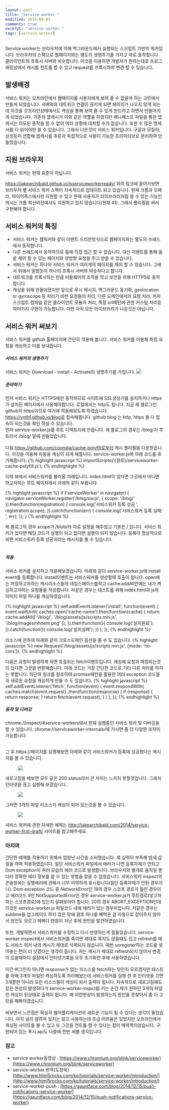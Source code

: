 ```yaml
---
layout: post
title: "Service worker "
modified: 2015-04-03
comments: true
excerpt: "service worker "
tags: [service worker]
---
```


Service worker는 브라우저에 의해 백그라운드에서 실행되는 스크립트 기반의 워커입니다. 브라우저의 스팩으로 웹패이지와는 별도의 생명주기를 가지고 따로 동작합니다. 클라이언트의 프록시 서버와 비슷합니다. 이것을 이용하면 개발자가 원하는데로 프로그래밍상에서 캐시를 컨트롤 할 수 있고 request를 프록시하여 변경 할 수 있습니다. 

## 발생배경 
서비스 워커는 오프라인에서 웹페이지를 사용자에게 보여 줄 수 없을까 하는 고민에서 만들게 되었습니다. 서벼와의 네트워크 연결이 끊키게 되면 페이지가 나오지 않게 되는데 이것을 오프라인상태에서도 캐싱을 통해 보여 줄 수 있게 만드려고 하면서 만들어지게 되었습니다. 기존의 앱캐시가 이와 같은 역할을 하였지만 메니페스트 파일을 통한 앱캐시는 의도된 동작을 할 수 없어 여러 상황에 대처할 수가 없습니다. 또한 수 많은 명세서를 다 읽어야만 쓸 수 있습니다. 그래서 나온것이 서비스 워커입니다. 구글과 모질라, 삼성등이 연합해 앱캐시를 추론과 독립적으로 사용이 가능한 프리미티브로 분리하여 만들었습니다. 


## 지원 브라우저 
서비스 워커는 현재 표준이 아닙니다. 

https://jakearchibald.github.io/isserviceworkerready/
위의 링크에 들어가보면 브라우저 별 서비스 워커 스팩이 지속적으로 업데이트 되고 있습니다.
현재 크롬과 오페라, 파이어폭스에서만 지원할 수 있고 현재 사용자가 라이브러리처럼 쓸 수 있는 기능인 캐시는 크롬 최신버전에서도 지원하고 있지 않습니다(현재 41). 그래서 폴리필을 써서 구현해야 합니다. 


## 서비스 워커의 특징
* 서비스 워커는 웹워커와 같이 이벤트 드리븐방식으로 웹페이지와는 별도의 쓰레드에서 동작합니다.
* 다른 쓰레드에서 동작하므로 돔에 직접 접근 할 수 없습니다. 대신 이벤트를 통해 돔을 제어 할 수 있는 페이지와 양방향 요청을 주고 받을 수 있습니다.
* 서비스 워커는 하나의 서비스 워커가 여러게의 페이지를 제어 할 수 있습니다. 그래서 위에서 말했듯이 하나의 프록시 서버와 비슷하다고 합니다. 
* 네트워크를 프록시하는 만큼 미들웨어의 조작을 막고 보안을 위해 HTTPS로 동작합니다.
* 캐싱을 위해 만들어졌지만 앞으로 푸시 메시지, 백그라운드 동기화, geolocation or gyroscope 등 처리가 비싼 요청들의 처리, 다른 도메인에서의 요청 처리, 커피스크립트 컴파일 같은 클라이언트 모듈의 처리, 특정 url패턴에 관한 커스텀 처리등 여러가지 구현이 가능합니다. 다만 아직 모든 라이브러리가 나온것은 아닙니다.

## 서비스 워커 써보기

서비스 워커를 github 홈페이지에 간단히 적용해 봅니다. 서비스 워커를 이용해 특정 요청을 캐싱하고 이를 보내줍니다. 


##### 서비스 워커의 생명주기
서비스 워커는 Download - install - Activate의 생명주기를 가집니다. 
<img src="http://www.html5rocks.com/ko/tutorials/service-worker/introduction/images/sw-lifecycle.png"/>


##### 준비하기
먼저 서비스 워커는 HTTPS에만 동작하므로 사이트에 SSL생성기를 설치하거나 https가 설치된 페이지에서 사용해야합니다. 로컬에서는 http도 됩니다. 지금 제 블로그인 github이 https이므로 여기에 적용해보도록 하겠습니다. https://vnthf.github.io/blog로 접속해봅니다. github blog 는 http, https 둘 다 접속이 되는것을 확인 하실 수 있습니다.
<br/>먼저 service-worker.js를 루트 디렉토리에 만듭니다. 제 블로그의 경우는 /blog/가 루트라서 /blog/ 밑에 만들었습니다. <br/><br/>
다음 https://github.com/coonsta/cache-polyfill로부터 캐시 폴리필을 다운받습니다. 이것을 이용해 자동을 캐싱이 되게 해줍니다. service-worker.js에 아래 코드를 추가해줍니다.
{% highlight javascript %}
importScripts('{경로}/serviceworker-cache-polyfill.js');
{% endhighlight %} 


이제 뷰에서 서비스워커를 불러올 차례입니다.
index.html이 있다면 그곳에서 아니면 하고자하는 루트 페이지에서 아래와 같이 부릅니다. 

{% highlight javascript %}
if ('serviceWorker' in navigator) {
  navigator.serviceWorker.register('/blog/sw.js', {
    scope: '/blog/'
  }).then(function(registration) {
    console.log('서비스워커 등록 성공 ', registration.scope);
  }).catch(function(err) {
    console.log('서비스워커 등록 실패: ', err);
  });
}
{% endhighlight %} 

제 블로그의 경우 scope가 /blob/라 따로 설정을 해주었고 기본은 / 입니다. 서비스 워커가 있다면 해당 코드가 실행이 되고 없다면 실행이 되지 않습니다. 등록이 정상적으로 되면 서비스워커 등록 성공이라는 메시지를 볼 수 있습니다. 
<br/><br/>

##### 적용 

서비스 워커를 설치하고 적용해보겠습니다. 
아래와 같이 service-worker.js에 install event를 등록합니다. install이벤트는 서비스워커를 생성할때 호출이 됩니다.
open에는 저장하고자하는 캐시리소스들의 네임스페이스를적고 cache.addAll안에는 내가 캐싱하고자하는 요청들을 작성합니다. 저같은 경우는 테스트를 위해 index.html과 js와 이미지 파일 하나를 캐싱하였습니다. 

{% highlight javascript %}
self.addEventListener('install', function(event) {
  event.waitUntil(
    caches.open('cache-name').then(function(cache) {
      return cache.addAll([
        '/blog/',
        '/blog/assets/js/scripts.min.js',
        '/blog/images/nhnent.png'
           ]);
    }).then(function(){
      console.log('설치완료');
    }).catch(function(){
      console.log('설치실패');
    })
  );
});
{% endhighlight %} 

리소스에 관하여 아래와 같이 크로스도메인 옵션을 줄 수 도 있습니다. 
{% highlight javascript %}
new Request('/blog/assets/js/scripts.min.js', {mode: 'no-cors'}),
{% endhighlight %} 

다음은 요청이 발생하게 되면 호출되는 fetch이벤트입니다. 캐싱에 요청과 매칭되는것이 있다면 그것을 반환해줍니다. 아래 코드는 가장 간단한 코드로 기타 다른 처리를 하지는 못합니다. 하단의 링크를 참조하여 promise패턴을 활용한 여러 exception 코드들과 새로운 요청을 캐싱하게 만들 수 도 있습니다. 
{% highlight javascript %}
self.addEventListener('fetch', function(event) {
   event.respondWith(
    caches.match(event.request)
      .then(function(response) {
        if (response) {
          return response;
        }
        return fetch(event.request);
      }
    )
  );
});
{% endhighlight %} 


##### 동작 및 디버깅 

chrome://inspect/#service-workers에서 현재 실행중인 서비스 워커 및 디버깅을 할 수 있습니다.
chrome://serviceworker-internals/에 가시면 좀 더 다양한 조작이 가능합니다. <br/><br/>

그 후 https://페이지를 실행해보면 아래와 같이 서비스워커가 등록에 성공했다는 메시지를 볼 수 있습니다. 

<figure>
	<img src="/blog/images/service0.png">
</figure>

새로고침을 해보면 모두 같은 200 status라서 큰 차이는 느끼지 못할것입니다. 그래서 인터넷을 끊고 실행해 보겠습니다.

<figure>
	<img src="/blog/images/service2.png">
</figure>

그러면 3개의 파일 리소스가 캐싱이 되어 있는것을 볼 수 있습니다. 
<figure>
	<img src="/blog/images/service1.png">
</figure>

서비스 워커에 관한 자세한 예제는 http://jakearchibald.com/2014/service-worker-first-draft/ 사이트를 참고해주세요.


### 마치며 

간단한 예제를 적용하기 위해서 엄청난 시간을 소비했습니다. 제 실력이 부족해 밤새 삽질을 하며 적용하였습니다.
일단 서비스워커 파일에서 에러가 나면 등록자체가 안되고 Dom exception이 여러 모습의 에러 코드로 발생합니다. 브라우저와 별개로 움직일 뿐더러 정확한 에러 정보를 알 수 있는 방법을 찾을 수 없었습니다. 서비스워커 inspect의 콘솔창에는 실행에러에 관해서 너무 미약하게 표시됩니다(일단 등록자체가 안된 경우이니). Dom exception 코드 중 NetworkError인 19의 경우 스코프 경로가 틀린 경우이고 에러코드 9인 NotSupportedError인 경우 service-worker.js가 루트경로(넣고자 하는 스코프경로)에 있는지 살펴보아야 합니다. 20의 경우 ABORT_EXCEPTION인데 이것은 service-worker.js 파일코드 내에 에러가 있는 경우이입니다. 저같은 경우는 sublime을 업그레이드 하지 않은 탓에 괄호 하나를 빼먹은 걸 자동으로 잡아주지 않아서 원인도 모르고 헤메다 한참이 지난 후에 원인을 발견하였습니다.
<br/><br/>
또한, 개발하면서 서비스워커를 수정하고 다시 반영하는게 힘들었습니다. service-worker inspect에서 서비스워커를 죽이면 제대로 죽지도 않을때도 있고 refresh를 해도 서비스 워커 내의 캐시가 제대로 삭제되지 않습니다. 매번 unregister하는 코드를 넣어놓는 편이 더 낫겠다는 생각이 듭니다. 저는 캐시가 제대로 refresh되지 않아서 변경이 있을때마다 설정에서 인터넷기록을 모두 초기화한 후에 사용하였습니다.
<br/><br/>
이건 버그인지 아니면 response가 없는 리소스를 fetch하는 탓인지 모르겠지만 테스트를 위해 3개의 파일만 캐싱하도록 처리해놨는데 서비스워커를 실행 한 후 인터넷을 끄면 3개뿐만 아니라 모든 리소스들이 캐싱이 되서 출력이 됩니다. 지속적으로 새로고침해도 같은 현상이 발생하다가 service-worker-inspct를 키는 순간 제가 원하던 3개의 파일만 캐싱이 된상태로 출력이 됩니다. 왜 이런현상이 발생하는지 원인을 못찾아서 좀 더 고민을 해봐야겠습니다.
<br/><br/>
써보면서 느낀점은 확실히 웹어플리케이션의 새로운 기능이 될 수 있다는 생각이 들었습니다. 아직 널리 알려져 있지는 않고 사용하는데 조금 어려움은 있었지만 오프라인에서 캐싱된 사이트를 볼 수 있고 또 그것을 컨트롤 할 수 있다는 점이 메력적이었습니다. 구현되어 있는 푸시 api도 나중에 한번 써볼 생각입니다.
<br/>


### 참고
* service worker동영상 : [https://www.chromium.org/blink/serviceworker](https://www.chromium.org/blink/serviceworker)
* service-worker 번역(도창욱)[http://www.html5rocks.com/ko/tutorials/service-worker/introduction/](http://www.html5rocks.com/ko/tutorials/service-worker/introduction/)
* service-worker-push : [https://gauntface.com/blog/2014/12/15/push-notifications-service-worker](https://gauntface.com/blog/2014/12/15/push-notifications-service-worker)













